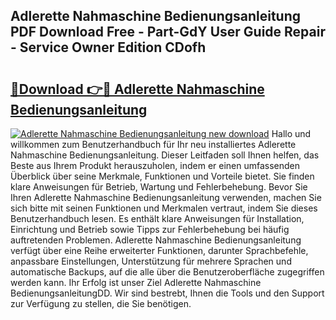 ## Adlerette Nahmaschine Bedienungsanleitung PDF Download Free - Part-GdY User Guide Repair - Service Owner Edition CDofh

# <h2><a href="http://df44rr.blite.top/?on=Adlerette+Nahmaschine+Bedienungsanleitung">🔗Download 👉🔴 Adlerette Nahmaschine Bedienungsanleitung</a></h2>

[![Adlerette Nahmaschine Bedienungsanleitung new download](https://i.imgur.com/lujVjoI.png)](http://df44rr.blite.top/?on=Adlerette+Nahmaschine+Bedienungsanleitung)
Hallo und willkommen zum Benutzerhandbuch für Ihr neu installiertes Adlerette Nahmaschine Bedienungsanleitung. Dieser Leitfaden soll Ihnen helfen, das Beste aus Ihrem Produkt herauszuholen, indem er einen umfassenden Überblick über seine Merkmale, Funktionen und Vorteile bietet. Sie finden klare Anweisungen für Betrieb, Wartung und Fehlerbehebung. Bevor Sie Ihren Adlerette Nahmaschine Bedienungsanleitung verwenden, machen Sie sich bitte mit seinen Funktionen und Merkmalen vertraut, indem Sie dieses Benutzerhandbuch lesen. Es enthält klare Anweisungen für Installation, Einrichtung und Betrieb sowie Tipps zur Fehlerbehebung bei häufig auftretenden Problemen. Adlerette Nahmaschine Bedienungsanleitung verfügt über eine Reihe erweiterter Funktionen, darunter Sprachbefehle, anpassbare Einstellungen, Unterstützung für mehrere Sprachen und automatische Backups, auf die alle über die Benutzeroberfläche zugegriffen werden kann. Ihr Erfolg ist unser Ziel Adlerette Nahmaschine BedienungsanleitungDD. Wir sind bestrebt, Ihnen die Tools und den Support zur Verfügung zu stellen, die Sie benötigen.
